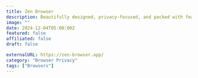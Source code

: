 ```yaml
---
title: Zen Browser
description: Beautifully designed, privacy-focused, and packed with features. We care about your experience, not your data.
image: ""
date: 2024-12-04T05:00:00Z
featured: false
affiliated: false
draft: false

externalURL: https://zen-browser.app/
category: "Browser Privacy"
tags: ["Browsers"]
---
```

